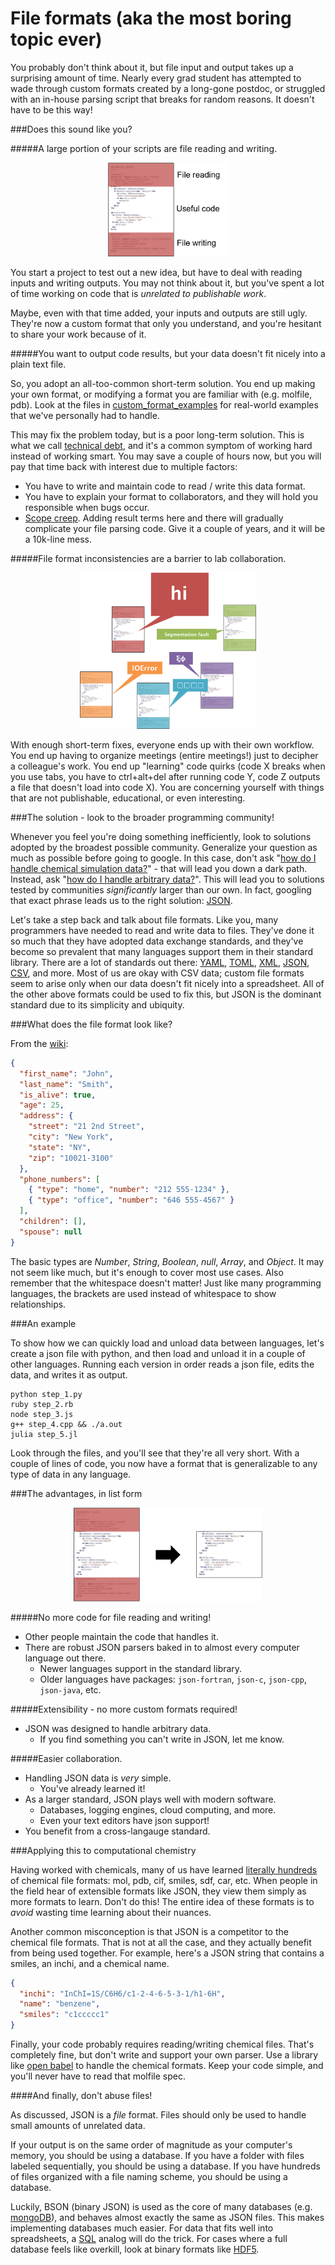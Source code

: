 File formats (aka the most boring topic ever)
=============================================

You probably don't think about it, but file input and output takes up a surprising amount of time. Nearly every grad student has attempted to wade through custom formats created by a long-gone postdoc, or struggled with an in-house parsing script that breaks for random reasons. It doesn't have to be this way!

###Does this sound like you?

#####A large portion of your scripts are file reading and writing.

<p align="center">
  <img src="img/one_file.png" height="150"/>
</p>

You start a project to test out a new idea, but have to deal with reading inputs and writing outputs. You may not think about it, but you've spent a lot of time working on code that is *unrelated to publishable work*.

Maybe, even with that time added, your inputs and outputs are still ugly. They're now a custom format that only you understand, and you're hesitant to share your work because of it.

#####You want to output code results, but your data doesn't fit nicely into a plain text file.

So, you adopt an all-too-common short-term solution. You end up making your own format, or modifying a format you are familiar with (e.g. molfile, pdb). Look at the files in [custom_format_examples](custom_format_examples) for real-world examples that we've personally had to handle.

This may fix the problem today, but is a poor long-term solution. This is what we call [technical debt](http://en.wikipedia.org/wiki/Technical_debt), and it's a common symptom of working hard instead of working smart. You may save a couple of hours now, but you will pay that time back with interest due to multiple factors:

 * You have to write and maintain code to read / write this data format.
 * You have to explain your format to collaborators, and they will hold you responsible when bugs occur.
 * [Scope creep](http://en.wikipedia.org/wiki/Scope_creep). Adding result terms here and there will gradually complicate your file parsing code. Give it a couple of years, and it will be a 10k-line mess.

#####File format inconsistencies are a barrier to lab collaboration.

<p align="center">
  <img src="img/team_communication.png" height="250"/>
</p>

With enough short-term fixes, everyone ends up with their own workflow. You end up having to organize meetings (entire meetings!) just to decipher a colleague's work. You end up "learning" code quirks (code X breaks when you use tabs, you have to ctrl+alt+del after running code Y, code Z outputs a file that doesn't load into code X). You are concerning yourself with things that are not publishable, educational, or even interesting.

###The solution - look to the broader programming community!

Whenever you feel you're doing something inefficiently, look to solutions adopted by the broadest possible community. Generalize your question as much as possible before going to google. In this case, don't ask "[how do I handle chemical simulation data?](https://www.google.com/webhp?sourceid=chrome-instant&ion=1&espv=2&ie=UTF-8#safe=off&q=how+do+I+handle+chemical+simulation+data%3F)" - that will lead you down a dark path. Instead, ask "[how do I handle arbitrary data?](https://www.google.com/webhp?sourceid=chrome-instant&ion=1&espv=2&ie=UTF-8#q=how%20do%20i%20handle%20arbitrary%20data)". This will lead you to solutions tested by communities *significantly* larger than our own. In fact, googling that exact phrase leads us to the right solution: [JSON](http://www.copterlabs.com/blog/json-what-it-is-how-it-works-how-to-use-it/).

Let's take a step back and talk about file formats. Like you, many programmers have needed to read and write data to files. They've done it so much that they have adopted data exchange standards, and they've become so prevalent that many languages support them in their standard library. There are a lot of standards out there: [YAML](http://symfony.com/doc/current/components/yaml/yaml_format.html), [TOML](https://github.com/toml-lang/toml), [XML](http://www.w3schools.com/xml/), [JSON](http://www.w3schools.com/json/), [CSV](http://en.wikipedia.org/wiki/Comma-separated_values), and more. Most of us are okay with CSV data; custom file formats seem to arise only when our data doesn't fit nicely into a spreadsheet. All of the other above formats could be used to fix this, but JSON is the dominant standard due to its simplicity and ubiquity.

###What does the file format look like?

From the [wiki](http://en.wikipedia.org/wiki/JSON):

```json
{
  "first_name": "John",
  "last_name": "Smith",
  "is_alive": true,
  "age": 25,
  "address": {
    "street": "21 2nd Street",
    "city": "New York",
    "state": "NY",
    "zip": "10021-3100"
  },
  "phone_numbers": [
    { "type": "home", "number": "212 555-1234" },
    { "type": "office", "number": "646 555-4567" }
  ],
  "children": [],
  "spouse": null
}
```

The basic types are *Number*, *String*, *Boolean*, *null*, *Array*, and *Object*. It may not seem like much, but it's enough to cover most use cases. Also remember that the whitespace doesn't matter! Just like many programming languages, the brackets are used instead of whitespace to show relationships.

###An example

To show how we can quickly load and unload data between languages, let's create a json file with python, and then load and unload it in a couple of other languages. Running each version in order reads a json file, edits the data, and writes it as output.

```
python step_1.py
ruby step_2.rb
node step_3.js
g++ step_4.cpp && ./a.out
julia step_5.jl
```

Look through the files, and you'll see that they're all very short. With a couple of lines of code, you now have a format that is generalizable to any type of data in any language.


###The advantages, in list form

<p align="center">
  <img src="img/no_file_io.png" height="150"/>
</p>

#####No more code for file reading and writing!

 * Other people maintain the code that handles it.
 * There are robust JSON parsers baked in to almost every computer language out there.
   * Newer languages support in the standard library.
   * Older languages have packages: `json-fortran`, `json-c`, `json-cpp`, `json-java`, etc.

#####Extensibility - no more custom formats required!

 * JSON was designed to handle arbitrary data.
   * If you find something you can't write in JSON, let me know.

#####Easier collaboration.

 * Handling JSON data is *very* simple.
   * You've already learned it!
 * As a larger standard, JSON plays well with modern software.
   * Databases, logging engines, cloud computing, and more.
   * Even your text editors have json support!
 * You benefit from a cross-langauge standard.

###Applying this to computational chemistry

Having worked with chemicals, many of us have learned [literally hundreds](http://openbabel.org/docs/dev/FileFormats/Overview.html) of chemical file formats: mol, pdb, cif, smiles, sdf, car, etc. When people in the field hear of extensible formats like JSON, they view them simply as more formats to learn. Don't do this! The entire idea of these formats is to *avoid* wasting time learning about their nuances.

Another common misconception is that JSON is a competitor to the chemical file formats. That is not at all the case, and they actually benefit from being used together. For example, here's a JSON string that contains a smiles, an inchi, and a chemical name.

```json
{
  "inchi": "InChI=1S/C6H6/c1-2-4-6-5-3-1/h1-6H",
  "name": "benzene",
  "smiles": "c1ccccc1"
}
```

Finally, your code probably requires reading/writing chemical files. That's completely fine, but don't write and support your own parser. Use a library like [open babel](http://openbabel.org/wiki/Main_Page) to handle the chemical formats. Keep your code simple, and you'll never have to read that molfile spec.

####And finally, don't abuse files!

As discussed, JSON is a *file* format. Files should only be used to handle small amounts of unrelated data.

If your output is on the same order of magnitude as your computer's memory, you should be using a database. If you have a folder with files labeled sequentially, you should be using a database. If you have hundreds of files organized with a file naming scheme, you should be using a database.

Luckily, BSON (binary JSON) is used as the core of many databases (e.g. [mongoDB](http://www.mongodb.com/what-is-mongodb)), and behaves almost exactly the same as JSON files. This makes implementing databases much easier. For data that fits well into spreadsheets, a [SQL](http://en.wikipedia.org/wiki/SQL) analog will do the trick. For cases where a full database feels like overkill, look at binary formats like [HDF5](http://www.hdfgroup.org/HDF5/).
